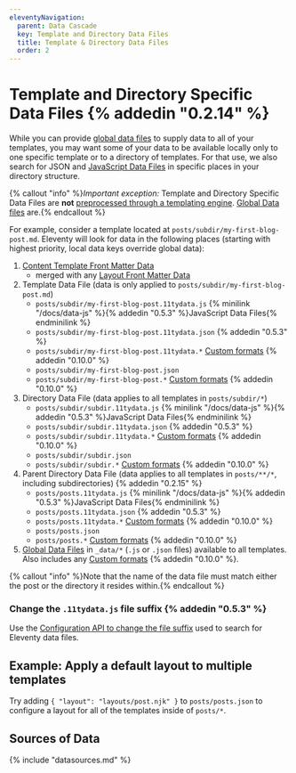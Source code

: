 ```yaml
---
eleventyNavigation:
  parent: Data Cascade
  key: Template and Directory Data Files
  title: Template & Directory Data Files
  order: 2
---
```

# Template and Directory Specific Data Files {% addedin "0.2.14" %}

While you can provide [global data files](/docs/data-global/) to supply data to all of your templates, you may want some of your data to be available locally only to one specific template or to a directory of templates. For that use, we also search for JSON and [JavaScript Data Files](/docs/data-js/) in specific places in your directory structure.

{% callout "info" %}<em>Important exception:</em> Template and Directory Specific Data Files are <strong>not</strong> <a href="/docs/data-preprocessing/">preprocessed through a templating engine</a>. <a href="/docs/data-global/">Global Data files</a> are.{% endcallout %}

For example, consider a template located at `posts/subdir/my-first-blog-post.md`. Eleventy will look for data in the following places (starting with highest priority, local data keys override global data):

1. [Content Template Front Matter Data](/docs/data-frontmatter/)
    * merged with any [Layout Front Matter Data](/docs/layouts/#front-matter-data-in-layouts)
1. Template Data File (data is only applied to `posts/subdir/my-first-blog-post.md`)
    * `posts/subdir/my-first-blog-post.11tydata.js` {% minilink "/docs/data-js" %}{% addedin "0.5.3" %}JavaScript Data Files{% endminilink %}
    * `posts/subdir/my-first-blog-post.11tydata.json` {% addedin "0.5.3" %}
    * `posts/subdir/my-first-blog-post.11tydata.*` [Custom formats](/docs/data-custom/) {% addedin "0.10.0" %}
    * `posts/subdir/my-first-blog-post.json`
    * `posts/subdir/my-first-blog-post.*` [Custom formats](/docs/data-custom/) {% addedin "0.10.0" %}
1. Directory Data File (data applies to all templates in `posts/subdir/*`)
    * `posts/subdir/subdir.11tydata.js` {% minilink "/docs/data-js" %}{% addedin "0.5.3" %}JavaScript Data Files{% endminilink %}
    * `posts/subdir/subdir.11tydata.json` {% addedin "0.5.3" %}
    * `posts/subdir/subdir.11tydata.*` [Custom formats](/docs/data-custom/) {% addedin "0.10.0" %}
    * `posts/subdir/subdir.json`
    * `posts/subdir/subdir.*` [Custom formats](/docs/data-custom/) {% addedin "0.10.0" %}
1. Parent Directory Data File (data applies to all templates in `posts/**/*`, including subdirectories) {% addedin "0.2.15" %}
    * `posts/posts.11tydata.js` {% minilink "/docs/data-js" %}{% addedin "0.5.3" %}JavaScript Data Files{% endminilink %}
    * `posts/posts.11tydata.json` {% addedin "0.5.3" %}
    * `posts/posts.11tydata.*` [Custom formats](/docs/data-custom/) {% addedin "0.10.0" %}
    * `posts/posts.json`
    * `posts/posts.*` [Custom formats](/docs/data-custom/) {% addedin "0.10.0" %}
1. [Global Data Files](/docs/data-global/) in `_data/*` (`.js` or `.json` files) available to all templates. Also includes any [Custom formats](/docs/data-custom/) {% addedin "0.10.0" %}.

{% callout "info" %}Note that the name of the data file must match either the post or the directory it resides within.{% endcallout %}

### Change the `.11tydata.js` file suffix {% addedin "0.5.3" %}

Use the [Configuration API to change the file suffix](/docs/config/#change-file-suffix-for-template-and-directory-data-files) used to search for Eleventy data files.

## Example: Apply a default layout to multiple templates

Try adding `{ "layout": "layouts/post.njk" }` to `posts/posts.json` to configure a layout for all of the templates inside of `posts/*`.

## Sources of Data

{% include "datasources.md" %}
